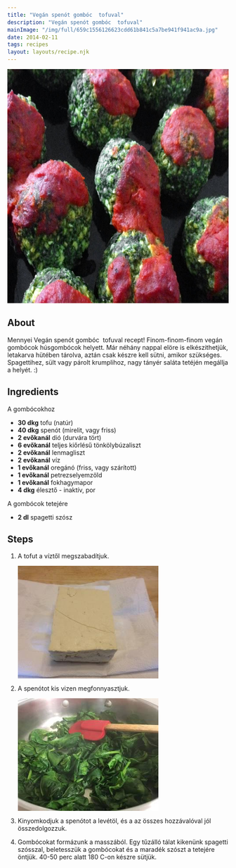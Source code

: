 ```yaml
---
title: "Vegán spenót gombóc  tofuval"
description: "Vegán spenót gombóc  tofuval"
mainImage: "/img/full/659c1556126623cdd61b841c5a7be941f941ac9a.jpg"
date: 2014-02-11
tags: recipes
layout: layouts/recipe.njk
---
```

                        
<p align="center"><a href="https://cookpad.com/hu/receptek/1925651-vegan-spenot-gomboc-tofuval" rel="Recipe source page"><img width="751" height="532" src="/img/full/659c1556126623cdd61b841c5a7be941f941ac9a.jpg"/></a></p>

## About
Mennyei Vegán spenót gombóc  tofuval recept! Finom-finom-finom vegán gombócok húsgombócok helyett. Már néhány nappal elöre is elkészithetjük, letakarva hütében tárolva, aztán csak készre kell sütni, amikor szükséges. Spagettihez, sült vagy párolt krumplihoz, nagy tányér saláta tetéjén megállja a helyét. :)

>  

## Ingredients

A gombócokhoz
* **30 dkg** tofu (natúr)
* **40 dkg** spenót (mirelit, vagy friss)
* **2 evőkanál** dió (durvára tört)
* **6 evőkanál** teljes kiőrlésű tönkölybúzaliszt
* **2 evőkanál** lenmagliszt
* **2 evőkanál** víz
* **1 evőkanál** oregánó (friss, vagy szárított)
* **1 evőkanál** petrezselyemzöld
* **1 evőkanál** fokhagymapor
* **4 dkg** élesztő - inaktív, por

A gombócok tetejére
* **2 dl** spagetti szósz

## Steps

1. A tofut a víztől megszabadítjuk.
 
    <p><img width="320" height="256" align="left" src="/img/full/1e79ee2164946a283f0fb407708f2ecda46a6344.jpg"/></p><div style="clear: both"/>

2. A spenótot kis vizen megfonnyasztjuk.
 
    <p><img width="320" height="256" align="left" src="/img/full/d129604f47637920db3a6ff8ab312bf2613ccd36.jpg"/></p><div style="clear: both"/>

3. Kinyomkodjuk a spenótot a levétöl, és a az összes hozzávalóval jól összedolgozzuk.
 
    <div style="clear: both"/>

4. Gombócokat formázunk a masszából. Egy tűzálló tálat kikenünk spagetti szósszal, beletesszük a gombócokat és a maradék szószt a tetejére öntjük. 40-50 perc alatt 180 C-on készre sütjük.
 
    <div style="clear: both"/>

